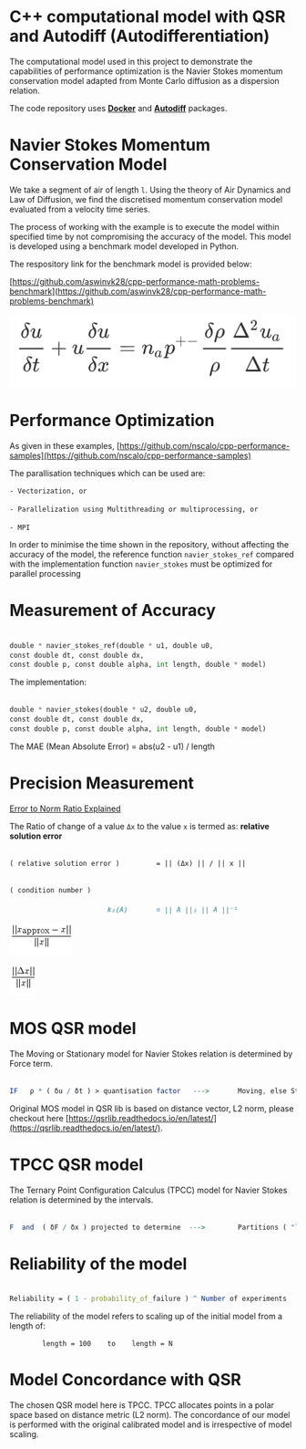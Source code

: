# C++ computational model with QSR and Autodiff (Autodifferentiation)

The computational model used in this project to demonstrate the capabilities of performance optimization is the Navier Stokes momentum conservation model adapted from Monte Carlo diffusion as a dispersion relation. 

The code repository uses **[Docker](https://www.docker.com/)** and **[Autodiff](https://github.com/autodiff/autodiff)** packages. 

# Navier Stokes Momentum Conservation Model

We take a segment of air of length `l`. Using the theory of Air Dynamics and Law of Diffusion, we find the discretised momentum conservation model evaluated from a velocity time series. 

The process of working with the example is to execute the model within specified time by not compromising the accuracy of the model. This model is developed using a benchmark model developed in Python.

The respository link for the benchmark model is provided below:

[https://github.com/aswinvk28/cpp-performance-math-problems-benchmark](https://github.com/aswinvk28/cpp-performance-math-problems-benchmark)

![eqn-navier](./eqn-navier.png)

# Performance Optimization

As given in these examples, [https://github.com/nscalo/cpp-performance-samples](https://github.com/nscalo/cpp-performance-samples)

The parallisation techniques which can be used are:

    - Vectorization, or
    
    - Parallelization using Multithreading or multiprocessing, or
    
    - MPI

In order to minimise the time shown in the repository, without affecting the accuracy of the model, the reference function `navier_stokes_ref` compared with the implementation function `navier_stokes` must be optimized for parallel processing

# Measurement of Accuracy

```python

double * navier_stokes_ref(double * u1, double u0, 
const double dt, const double dx, 
const double p, const double alpha, int length, double * model)

```

The implementation:

```python

double * navier_stokes(double * u2, double u0, 
const double dt, const double dx, 
const double p, const double alpha, int length, double * model)

```

The MAE (Mean Absolute Error) = abs(u2 - u1) / length

# Precision Measurement

[Error to Norm Ratio Explained](http://www.math.pitt.edu/~sussmanm/2071Spring08/lab05/index.html#TypesOfErrors)

The Ratio of change of a value `Δx` to the value `x` is termed as: **relative solution error**

```markdown

( relative solution error )         = || (Δx) || / || x ||

```

```markdown

( condition number )

                        k₂(A)       = || A ||₂ || A ||⁻¹

```

![](./resid-x.png)

![](./resid-x2.png)

# MOS QSR model

The Moving or Stationary model for Navier Stokes relation is determined by Force term.

```mathematica

IF   ρ * ( δu / δt ) > quantisation factor   --->       Moving, else Stationary

```

Original MOS model in QSR lib is based on distance vector, L2 norm, please checkout here [https://qsrlib.readthedocs.io/en/latest/](https://qsrlib.readthedocs.io/en/latest/). 

# TPCC QSR model

The Ternary Point Configuration Calculus (TPCC) model for Navier Stokes relation is determined by the intervals.

```mathematica

F  and  ( δF / δx ) projected to determine  --->        Partitions ( "lb", "bl", "fl", "lf", "rf", "fr", "br", "rb" )

```

# Reliability of the model

```mathematica

Reliability = ( 1 - probability_of_failure ) ^ Number of experiments

```

The reliability of the model refers to scaling up of the initial model from a length of:

            length = 100    to    length = N

# Model Concordance with QSR

The chosen QSR model here is TPCC. TPCC allocates points in a polar space based on distance metric (L2 norm). The concordance of our model is performed with the original calibrated model and is irrespective of model scaling. 

